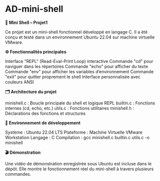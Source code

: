 # AD-mini-shell

**🐚 Mini Shell – Projet1**
 
Ce projet est un mini-shell fonctionnel développé en langage C.
Il a été conçu et testé dans un environnement Ubuntu 22.04 sur machine virtuelle VMware.



**⚙️ Fonctionnalités principales**

Interface "REPL" (Read-Eval-Print Loop) interactive
Commande "cd" pour naviguer dans les répertoires
Commande "echo" pour afficher du texte
Commande "env" pour afficher les variables d’environnement
Commande "exit" pour quitter proprement le shell
Interface personnalisée avec couleurs ANSI



**🗂️ Architecture du projet**

minishell.c	  : Boucle principale du shell et logique REPL
builtin.c	    : Fonctions internes (cd, echo, etc.)
utils.c	      : Fonctions utilitaires
minishell.h	  : Déclarations des fonctions et structures


 
**🐧 Environnement de développement**

Système     : Ubuntu 22.04 LTS
Plateforme  : Machine Virtuelle VMware Workstation
Langage     : C
Compilation : gcc minishell.c builtin.c utils.c -o minishell



**🎬 Démonstration**

Une vidéo de démonstration enregistrée sous Ubuntu est incluse dans le dépôt.
Elle montre le fonctionnement réel du mini-shell à travers plusieurs commandes.

